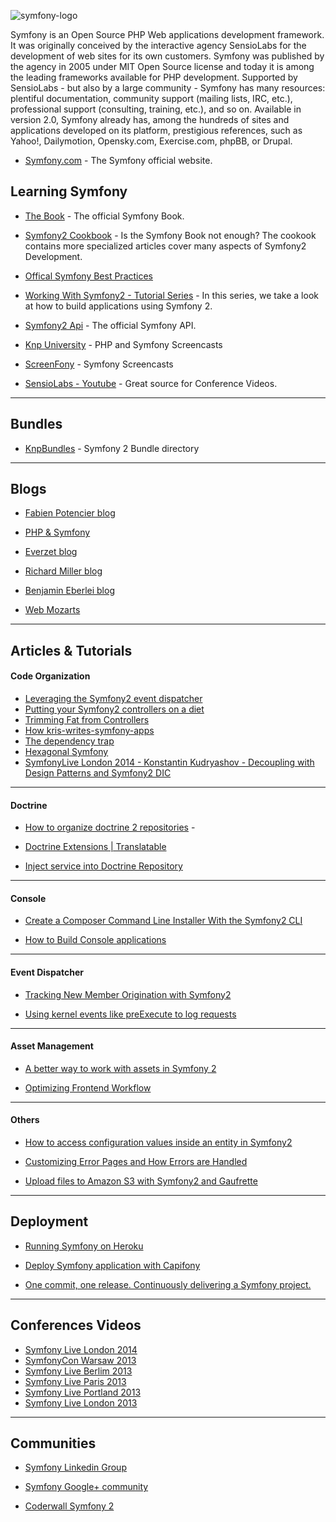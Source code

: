 ![symfony-logo](http://i.imgur.com/cmWVOFh.png?1)

Symfony is an Open Source PHP Web applications development framework. It was originally conceived by the interactive agency SensioLabs for the development of web sites for its own customers. Symfony was published by the agency in 2005 under MIT Open Source license and today it is among the leading frameworks available for PHP development. 
Supported by SensioLabs - but also by a large community - Symfony has many resources: plentiful documentation, community support (mailing lists, IRC, etc.), professional support (consulting, training, etc.), and so on. 
Available in version 2.0, Symfony already has, among the hundreds of sites and applications developed on its platform, prestigious references, such as Yahoo!, Dailymotion, Opensky.com, Exercise.com, phpBB, or Drupal.

* [Symfony.com](symfony.com/) - The Symfony official website.

## Learning Symfony

* [The Book](http://symfony.com/doc/current/index.html) - The official Symfony Book.

* [Symfony2 Cookbook](http://symfony.com/doc/current/cookbook) - Is the Symfony Book not enough? The cookook contains more specialized articles cover many aspects of Symfony2 Development.

* [Offical Symfony Best Practices](http://symfony.com/doc/current/best_practices/index.html)

* [Working With Symfony2 - Tutorial Series](http://code.tutsplus.com/series/working-with-symfony-2--cms-636) - In this series, we take a look at how to build applications using Symfony 2.

* [Symfony2 Api](http://api.symfony.com/master/index.html) - The official Symfony API.

* [Knp University](http://knpuniversity.com/) - PHP and Symfony Screencasts

* [ScreenFony](http://www.screenfony.com/) - Symfony Screencasts

* [SensioLabs - Youtube](https://www.youtube.com/user/SensioLabs) - Great source for Conference Videos.

---

## Bundles

* [KnpBundles](http://knpbundles.com/) - Symfony 2 Bundle directory

---

## Blogs

* [Fabien Potencier blog](http://fabien.potencier.org/)

* [PHP & Symfony](http://php-and-symfony.matthiasnoback.nl/)

* [Everzet blog](http://everzet.com/)

* [Richard Miller blog](http://richardmiller.co.uk/)

* [Benjamin Eberlei blog](http://www.whitewashing.de/)

* [Web Mozarts](http://webmozarts.com/)

---

## Articles & Tutorials

#### Code Organization

* [Leveraging the Symfony2 event dispatcher](http://problematic.io/2012/03/08/leveraging-the-symfony2-event-dispatcher/)
* [Putting your Symfony2 controllers on a diet](http://problematic.io/2012/03/12/putting-your-symfony2-controllers-on-a-diet-part-2/)
* [Trimming Fat from Controllers](http://richardmiller.co.uk/2012/10/31/symfony2-trimming-fat-from-controllers/)
* [How kris-writes-symfony-apps](http://pt.slideshare.net/kriswallsmith/how-kriswritessymfonyappslondon) 
* [The dependency trap](https://www.youtube.com/watch?v=eJ8qlLS1kUs)
* [Hexagonal Symfony](http://pt.slideshare.net/marcello.duarte/hexagonal-symfony)
* [SymfonyLive London 2014 - Konstantin Kudryashov - Decoupling with Design Patterns and Symfony2 DIC](https://www.youtube.com/watch?v=UIDlOV40xCY)

---

#### Doctrine

* [How to organize doctrine 2 repositories](http://weavora.com/blog/2013/08/23/how-we-organize-doctrine2-repositories/) - 

* [Doctrine Extensions | Translatable](https://github.com/l3pp4rd/DoctrineExtensions/blob/master/doc/translatable.md)

* [Inject service into Doctrine Repository](http://www.phamviet.net/2012/12/09/symfony-2-inject-service-as-dependency-in-to-repository/)

---

#### Console

* [Create a Composer Command Line Installer With the Symfony2 CLI](http://odino.org/install-composer-dependencies-with-the-symfony2-cli/)

* [How to Build Console applications](http://danielcsgomes.com/talks/build-console-applications-symfonycon-2013/)

---

#### Event Dispatcher

* [Tracking New Member Origination with Symfony2](http://jwage.com/post/54943645180/tracking-new-member-origination-with-symfony2)

* [Using kernel events like preExecute to log requests](http://shout.setfive.com/2013/07/08/symfony2-using-kernel-events-like-preexecute-to-log-requests/)

---

#### Asset Management

* [A better way to work with assets in Symfony 2](http://konradpodgorski.com/blog/2014/06/23/better-way-to-work-with-assets-in-symfony-2/)

* [Optimizing Frontend Workflow](http://pt.slideshare.net/mdavis1982/optimising-your-front-end-workflow-with-symfony-twig-bower-and-gulp)

---

#### Others

* [How to access configuration values inside an entity in Symfony2](http://dev4theweb.blogspot.pt/2012/08/how-to-access-configuration-values.html) 

* [Customizing Error Pages and How Errors are Handled](https://knpuniversity.com/screencast/symfony2-ep3/error-pages)

* [Upload files to Amazon S3 with Symfony2 and Gaufrette](http://braincrafted.com/symfony2-gaufrette-s3/)

---

## Deployment

* [Running Symfony on Heroku](http://robinvdvleuten.nl/blog/running-symfony-on-heroku/)

* [Deploy Symfony application with Capifony](http://tutorial.screenfony.com/product/free/symfony2-deployment)

* [One commit, one release. Continuously delivering a Symfony project.](http://pt.slideshare.net/loalf/one-commit-one-release-continuously-delivering-a-symfony-project-3956608)

---

## Conferences Videos

* [Symfony Live London 2014](https://www.youtube.com/playlist?list=PLo7mBDsRHu123EqX-kXnE2tLYXtdbVuzf)
* [SymfonyCon Warsaw 2013](https://www.youtube.com/playlist?list=PLo7mBDsRHu12SbjRS_botIIdJ51zU0FxP)
* [Symfony Live Berlim 2013](https://www.youtube.com/playlist?list=PLo7mBDsRHu10DMRsERCl6i-YUzkYqI-se)
* [Symfony Live Paris 2013](https://www.youtube.com/playlist?list=PLo7mBDsRHu13riST-hS0ntYJVLCainkfV)
* [Symfony Live Portland 2013](https://www.youtube.com/playlist?list=PLo7mBDsRHu12dJVHaL2Eu5qDUuoe6xq_5)
* [Symfony Live London 2013](https://www.youtube.com/playlist?list=PLo7mBDsRHu11HSkEucxDIAxeBZUJp10Jn)

---

## Communities

* [Symfony Linkedin Group](http://www.linkedin.com/groups?gid=29205)

* [Symfony Google+ community](https://plus.google.com/communities/109013871316146116610)

* [Coderwall Symfony 2](https://coderwall.com/trending?search=%23symfony2)
